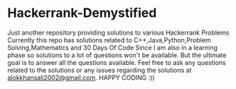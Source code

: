 # Hackerrank-Demystified
Just another repository providing solutions to various Hackerrank Problems
Currently this repo has solutions related to C++,Java,Python,Problem Solving,Mathematics and 30 Days Of Code
Since I am also in a learning phase so solutions to a lot of questions won't be available.
But the ultimate goal is to answer all the questions available.
Feel free to ask any questions related to the solutions or any issues regarding the solutions at alokkhansali2002@gmail.com.
HAPPY CODING  :))
